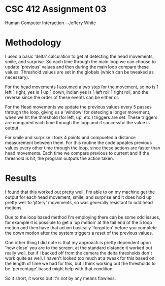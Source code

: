 # CSC 412 Assignment 03
Human Computer Interaction - Jeffery White

# Methodology

I used a basic 'delta' calculation to get at detecting the head movements, smile, and surprise. So each time through the main loop we can choose to update 'previous' values and then during the main loop compare these values. Threshold values are set in the globals (which can be tweaked as necessary).

For the head movements I assumed a two step for the movement, so no is 1 left 1 right, yes is 1 up 1 down, indian yes is 1 left roll 1 right roll, and the reverse since the order of these events can be either or.

For the Head movements we update the previous values every 5 passes through the loop, giving us a 'window' for detecing a longer movement, when we hit the threshold (for left, up, etc.) triggers are set. These triggers are compared each time through the loop and if successful the value is output.

For smile and surprise I took 4 points and compueted a distance measurement between them. For this routine the code updates previous values every other time through the loop, since these actions are faster than head movements. Each time we compare previous to current and if the threshold is hit, the program outputs the action taken.

# Results

I found that this worked out pretty well, I'm able to on my machine get the output for each head movement, smile, and surprise and it does hold up pretty well to 'jittery' movements, so was generally resistant to odd head motions.

Due to the loop based method I'm employing there can be some odd issues, for example it is possible to get a 'up motion' at the tail end of the 5 loop motion and then have that action basically 'forgotten' before you complete the down motion after the system triggers a reset of the previous values.

One other thing I did note is that my approach is pretty dependent upon 'how close' you are to the screen, at the standard distance it worked out really well, but if I backed off from the camera the delta thresholds don't work quite as well. I haven't looked too much at a tweak for this based on the length of time we had for this, but I think working out the thresholds to be 'percentage' based might help with that condition.

So it short, it works but it's not by any means flawless.
